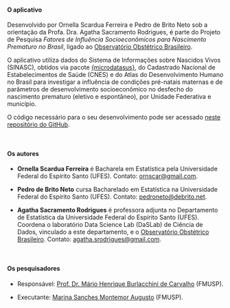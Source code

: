 #### O aplicativo

Desenvolvido por Ornella Scardua Ferreira e Pedro de Brito Neto sob a orientação da Profa. Dra. Agatha Sacramento Rodrigues, é parte do Projeto de Pesquisa _Fatores de Influência Socioeconômicos para Nascimento Prematuro no Brasil_, ligado ao [Observatório Obstétrico Brasileiro](https://observatorioobstetricobr.org).

O aplicativo utiliza dados do Sistema de Informações sobre Nascidos Vivos (SINASC), obtidos via pacote [\{microdatasus\}](https://github.com/rfsaldanha/microdatasus), do Cadastrado Nacional de Estabelecimentos de Saúde (CNES) e do Atlas do Desenvolvimento Humano no Brasil para investigar a influência de condições pré-natais maternas e de parâmetros de desenvolvimento socioeconômico no desfecho do nascimento prematuro (eletivo e espontâneo), por Unidade Federativa e município.

O código necessário para o seu desenvolvimento pode ser acessado [neste repositório do GitHub](https://github.com/observatorioobstetrico/Shiny_prematuridade).

<br>

#### Os autores

- **Ornella Scardua Ferreira** é Bacharela em Estatística pela Universidade Federal do Espírito Santo (UFES). Contato: ornscar@gmail.com.

- **Pedro de Brito Neto** cursa Bacharelado em Estatística na Universidade Federal do Espírito Santo (UFES). Contato: pedroneto@debrito.net.

- **Agatha Sacramento Rodrigues** é professora adjunta no Departamento de Estatística da Universidade Federal do Espírito Santo (UFES). Coordena o laboratório Data Science Lab (DaSLab) de Ciência de Dados, vinculado a este departamento, e o [Observatório Obstétrico Brasileiro](https://observatorioobstetricobr.org). Contato: agatha.srodrigues@gmail.com.

<br>

#### Os pesquisadores

- Responsável: [Prof. Dr. Mário Henrique Burlacchini de Carvalho](http://lattes.cnpq.br/6487014101682789) (FMUSP).

- Executante: [Marina Sanches Montemor Augusto](http://lattes.cnpq.br/8001084546006615) (FMUSP).


